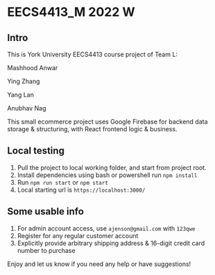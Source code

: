 # EECS4413_M 2022 W

## Intro
This is York University EECS4413 course project of Team L:

Mashhood Anwar

Ying Zhang

Yang Lan

Anubhav Nag

This small ecommerce project uses Google Firebase for backend data storage & structuring, with React frontend logic & business.

## Local testing
1. Pull the project to local working folder, and start from project root.
2. Install dependencies using bash or powershell run `npm install`
3. Run `npm run start` or `npm start`
4. Local starting url is `https://localhost:3000/`

## Some usable info
1. For admin account access, use `ajenson@gmail.com` with `123qwe`
2. Register for any regular customer account
3. Explicitly provide arbitrary shipping address & 16-digit credit card number to purchase

Enjoy and let us know if you need any help or have suggestions!
